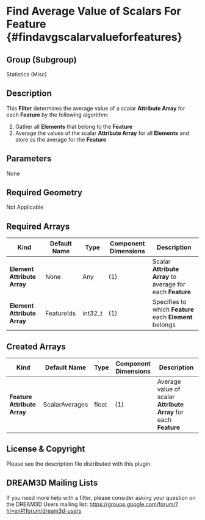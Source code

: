 Find Average Value of Scalars For Feature {#findavgscalarvalueforfeatures}
=============

## Group (Subgroup) ##
Statistics (Misc)

## Description ##
This **Filter** determines the average value of a scalar **Attribute Array** for each **Feature** by the following algorithm:

1. Gather all **Elements** that belong to the **Feature**
2. Average the values of the scalar **Attribute Array** for all **Elements** and store as the average for the **Feature**

## Parameters ##
None

## Required Geometry ##
Not Applicable

## Required Arrays ##
| Kind | Default Name | Type | Component Dimensions | Description |
|------|--------------|-------------|---------|-----|
| **Element Attribute Array**  | None | Any | (1) | Scalar **Attribute Array** to average for each **Feature** |
| **Element Attribute Array** | FeatureIds | int32_t | (1) | Specifies to which **Feature** each **Element** belongs |

## Created Arrays ##
| Kind | Default Name | Type | Component Dimensions | Description |
|------|--------------|-------------|---------|-----|
| **Feature Attribute Array** | ScalarAverages | float | (1) | Average value of scalar **Attribute Array** for each **Feature** |


## License & Copyright ##

Please see the description file distributed with this plugin.

## DREAM3D Mailing Lists ##

If you need more help with a filter, please consider asking your question on the DREAM3D Users mailing list:
https://groups.google.com/forum/?hl=en#!forum/dream3d-users


